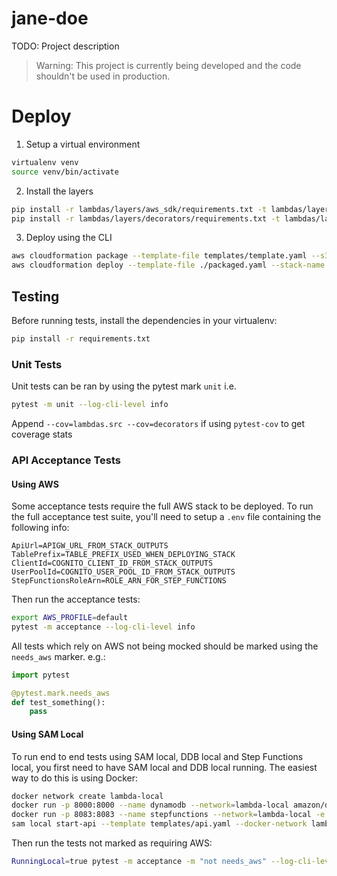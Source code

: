 jane-doe
=================

TODO: Project description

> Warning: This project is currently being developed and the code shouldn't be used in production.

# Deploy

1. Setup a virtual environment

```bash
virtualenv venv
source venv/bin/activate
```

2. Install the layers
```bash
pip install -r lambdas/layers/aws_sdk/requirements.txt -t lambdas/layers/aws_sdk/python
pip install -r lambdas/layers/decorators/requirements.txt -t lambdas/layers/decorators/python
```

3. Deploy using the CLI
```bash
aws cloudformation package --template-file templates/template.yaml --s3-bucket your-temp-bucket --output-template-file packaged.yaml
aws cloudformation deploy --template-file ./packaged.yaml --stack-name jane-doe --capabilities CAPABILITY_IAM CAPABILITY_AUTO_EXPAND
```

## Testing

Before running tests, install the dependencies in your virtualenv:
```bash
pip install -r requirements.txt 
```

### Unit Tests
Unit tests can be ran by using the pytest mark `unit` i.e.
```bash
pytest -m unit --log-cli-level info
```

Append `--cov=lambdas.src --cov=decorators` if using `pytest-cov` to get coverage
stats

### API Acceptance Tests

#### Using AWS
Some acceptance tests require the full AWS stack to be deployed. To run the
full acceptance test suite, you'll need to setup a `.env` file containing
the following info:
```dotenv
ApiUrl=APIGW_URL_FROM_STACK_OUTPUTS
TablePrefix=TABLE_PREFIX_USED_WHEN_DEPLOYING_STACK
ClientId=COGNITO_CLIENT_ID_FROM_STACK_OUTPUTS
UserPoolId=COGNITO_USER_POOL_ID_FROM_STACK_OUTPUTS
StepFunctionsRoleArn=ROLE_ARN_FOR_STEP_FUNCTIONS
```

Then run the acceptance tests:
```bash
export AWS_PROFILE=default
pytest -m acceptance --log-cli-level info
```

All tests which rely on AWS not being mocked should be marked using the `needs_aws`
marker. e.g.:
```python
import pytest

@pytest.mark.needs_aws
def test_something():
    pass
```

#### Using SAM Local
To run end to end tests using SAM local, DDB local and Step Functions local, you first need to 
have SAM local and DDB local running. The easiest way to do this is using Docker: 
```bash
docker network create lambda-local
docker run -p 8000:8000 --name dynamodb --network=lambda-local amazon/dynamodb-local -jar DynamoDBLocal.jar -inMemory -sharedDb
docker run -p 8083:8083 --name stepfunctions --network=lambda-local -e AWS_DEFAULT_REGION=eu-west-1 amazon/aws-stepfunctions-local
sam local start-api --template templates/api.yaml --docker-network lambda-local --env-vars tests/acceptance/env_vars.json
```
Then run the tests not marked as requiring AWS:
```bash
RunningLocal=true pytest -m acceptance -m "not needs_aws" --log-cli-level info
```
